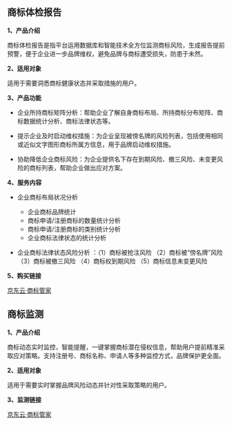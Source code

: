## 商标体检报告

**1、产品介绍**

商标体检报告是指平台运用数据库和智能技术全方位监测商标风险，生成报告提前预警，便于企业进一步品牌维权，避免品牌与商标遭受损失，防患于未然。

**2、适用对象**

适用于需要洞悉商标健康状态并采取措施的用户。

**3、产品功能**

- 企业所持商标矩阵分析：帮助企业了解自身商标布局、所持商标分布矩阵、商标数据统计分析、商标法律状态等。

- 提示企业及时启动维权措施：为企业呈现被傍名牌的风险列表，包括使用相同或近似文字图形商标所属方信息，用于品牌启动维权措施。

- 协助降低企业商标风险：为企业提供名下存在到期风险、撤三风险、未变更风险的商标列表，帮助企业做出应对方案。

**4、服务内容**

- 企业商标布局状况分析
  -  企业商标品牌统计 
  -  商标申请/注册商标的数量统计分析 
  -  商标申请/注册商标的类别统计分析
  -  企业商标法律状态的统计分析 
  
- 企业商标法律状态风险分析 ：（1）商标被抢注风险 （2）商标被“傍名牌”风险 （3）商标被撤三风险 （4）商标权到期风险 （5）商标信息未变更风险
 
**5、购买链接**

[京东云·商标管家](https://www.jdcloud.com/cn/pages/shangbiaoguanjia)

## 商标监测

**1、产品介绍**

商标动态实时监控，智能提醒，一键掌握商标潜在侵权信息，帮助用户提前精准采取应对策略。支持注册号、商标名称、申请人等多种监控方式，品牌保护更全面。

**2、适用对象**

适用于需要实时掌握品牌风险动态并针对性采取策略的用户。

**3、监测链接**

[京东云·商标管家](https://www.jdcloud.com/cn/pages/shangbiaoguanjia)
